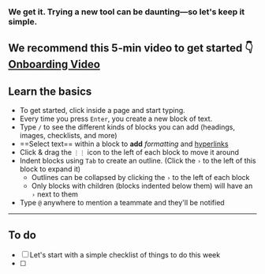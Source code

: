 ### We get it. Trying a new tool can be daunting—so let's keep it simple.

We recommend this 5-min video to get started 👇
[Onboarding Video](https://www.youtube.com/watch?v=-9j2Bj0663k)
---
## Learn the basics
- To get started, click inside a page and start typing.
- Every time you press `Enter`, you create a new block of text.
- Type `/` to see the different kinds of blocks you can add (headings, images, checklists, and more)
- ==Select text== within a block to **add** _formatting_ and [hyperlinks](https://www.clarity.so)
- Click & drag the `⋮⋮` icon to the left of each block to move it around
- Indent blocks using `Tab` to create an outline. (Click the `›` to the left of this block to expand it)
	- Outlines can be collapsed by clicking the `›` to the left of each block
	- Only blocks with children (blocks indented below them) will have an `›` next to them
- Type `@` anywhere to mention a teammate and they'll be notified

---
## To do
- [ ] Let's start with a simple checklist of things to do this week
- [ ] 
